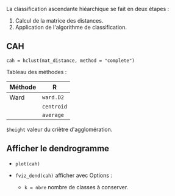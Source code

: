 La classification ascendante hiéarchique se fait en deux étapes :

1. Calcul de la matrice des distances.
2. Application de l'algorithme de classification.

## CAH

```
cah = hclust(mat_distance, method = "complete")
```

Tableau des méthodes :

Méthode     | R
------------|---
Ward        | `ward.D2`
            | `centroid` 
            | `average` 
            
`$height` valeur du criètre d'agglomération.

## Afficher le dendrogramme

* `plot(cah)`
* `fviz_dend(cah)` afficher avec Options :

    * `k = nbre` nombre de classes à conserver.
